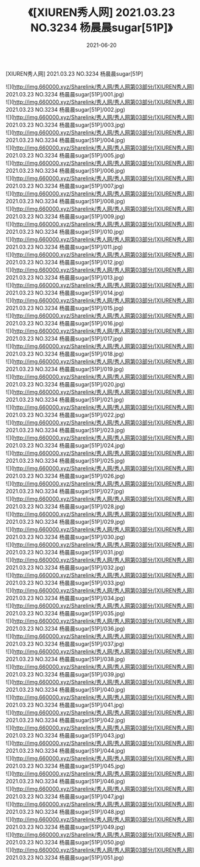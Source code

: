 ﻿---
layout: post
title:  《[XIUREN秀人网] 2021.03.23 NO.3234 杨晨晨sugar[51P]》
date:   2021-06-20
img: http://img.660000.xyz/Sharelink/秀人网/秀人网第03部分/[XIUREN秀人网] 2021.03.23 NO.3234 杨晨晨sugar[51P]/000.jpg
categories: [美女, 清纯, 唯美]
---

[XIUREN秀人网] 2021.03.23 NO.3234 杨晨晨sugar[51P]

  ![](http://img.660000.xyz/Sharelink/秀人网/秀人网第03部分/[XIUREN秀人网] 2021.03.23 NO.3234 杨晨晨sugar[51P]/001.jpg) <br> ![](http://img.660000.xyz/Sharelink/秀人网/秀人网第03部分/[XIUREN秀人网] 2021.03.23 NO.3234 杨晨晨sugar[51P]/002.jpg) <br> ![](http://img.660000.xyz/Sharelink/秀人网/秀人网第03部分/[XIUREN秀人网] 2021.03.23 NO.3234 杨晨晨sugar[51P]/003.jpg) <br> ![](http://img.660000.xyz/Sharelink/秀人网/秀人网第03部分/[XIUREN秀人网] 2021.03.23 NO.3234 杨晨晨sugar[51P]/004.jpg) <br> ![](http://img.660000.xyz/Sharelink/秀人网/秀人网第03部分/[XIUREN秀人网] 2021.03.23 NO.3234 杨晨晨sugar[51P]/005.jpg) <br> ![](http://img.660000.xyz/Sharelink/秀人网/秀人网第03部分/[XIUREN秀人网] 2021.03.23 NO.3234 杨晨晨sugar[51P]/006.jpg) <br> ![](http://img.660000.xyz/Sharelink/秀人网/秀人网第03部分/[XIUREN秀人网] 2021.03.23 NO.3234 杨晨晨sugar[51P]/007.jpg) <br> ![](http://img.660000.xyz/Sharelink/秀人网/秀人网第03部分/[XIUREN秀人网] 2021.03.23 NO.3234 杨晨晨sugar[51P]/008.jpg) <br> ![](http://img.660000.xyz/Sharelink/秀人网/秀人网第03部分/[XIUREN秀人网] 2021.03.23 NO.3234 杨晨晨sugar[51P]/009.jpg) <br> ![](http://img.660000.xyz/Sharelink/秀人网/秀人网第03部分/[XIUREN秀人网] 2021.03.23 NO.3234 杨晨晨sugar[51P]/010.jpg) <br> ![](http://img.660000.xyz/Sharelink/秀人网/秀人网第03部分/[XIUREN秀人网] 2021.03.23 NO.3234 杨晨晨sugar[51P]/011.jpg) <br> ![](http://img.660000.xyz/Sharelink/秀人网/秀人网第03部分/[XIUREN秀人网] 2021.03.23 NO.3234 杨晨晨sugar[51P]/012.jpg) <br> ![](http://img.660000.xyz/Sharelink/秀人网/秀人网第03部分/[XIUREN秀人网] 2021.03.23 NO.3234 杨晨晨sugar[51P]/013.jpg) <br> ![](http://img.660000.xyz/Sharelink/秀人网/秀人网第03部分/[XIUREN秀人网] 2021.03.23 NO.3234 杨晨晨sugar[51P]/014.jpg) <br> ![](http://img.660000.xyz/Sharelink/秀人网/秀人网第03部分/[XIUREN秀人网] 2021.03.23 NO.3234 杨晨晨sugar[51P]/015.jpg) <br> ![](http://img.660000.xyz/Sharelink/秀人网/秀人网第03部分/[XIUREN秀人网] 2021.03.23 NO.3234 杨晨晨sugar[51P]/016.jpg) <br> ![](http://img.660000.xyz/Sharelink/秀人网/秀人网第03部分/[XIUREN秀人网] 2021.03.23 NO.3234 杨晨晨sugar[51P]/017.jpg) <br> ![](http://img.660000.xyz/Sharelink/秀人网/秀人网第03部分/[XIUREN秀人网] 2021.03.23 NO.3234 杨晨晨sugar[51P]/018.jpg) <br> ![](http://img.660000.xyz/Sharelink/秀人网/秀人网第03部分/[XIUREN秀人网] 2021.03.23 NO.3234 杨晨晨sugar[51P]/019.jpg) <br> ![](http://img.660000.xyz/Sharelink/秀人网/秀人网第03部分/[XIUREN秀人网] 2021.03.23 NO.3234 杨晨晨sugar[51P]/020.jpg) <br> ![](http://img.660000.xyz/Sharelink/秀人网/秀人网第03部分/[XIUREN秀人网] 2021.03.23 NO.3234 杨晨晨sugar[51P]/021.jpg) <br> ![](http://img.660000.xyz/Sharelink/秀人网/秀人网第03部分/[XIUREN秀人网] 2021.03.23 NO.3234 杨晨晨sugar[51P]/022.jpg) <br> ![](http://img.660000.xyz/Sharelink/秀人网/秀人网第03部分/[XIUREN秀人网] 2021.03.23 NO.3234 杨晨晨sugar[51P]/023.jpg) <br> ![](http://img.660000.xyz/Sharelink/秀人网/秀人网第03部分/[XIUREN秀人网] 2021.03.23 NO.3234 杨晨晨sugar[51P]/024.jpg) <br> ![](http://img.660000.xyz/Sharelink/秀人网/秀人网第03部分/[XIUREN秀人网] 2021.03.23 NO.3234 杨晨晨sugar[51P]/025.jpg) <br> ![](http://img.660000.xyz/Sharelink/秀人网/秀人网第03部分/[XIUREN秀人网] 2021.03.23 NO.3234 杨晨晨sugar[51P]/026.jpg) <br> ![](http://img.660000.xyz/Sharelink/秀人网/秀人网第03部分/[XIUREN秀人网] 2021.03.23 NO.3234 杨晨晨sugar[51P]/027.jpg) <br> ![](http://img.660000.xyz/Sharelink/秀人网/秀人网第03部分/[XIUREN秀人网] 2021.03.23 NO.3234 杨晨晨sugar[51P]/028.jpg) <br> ![](http://img.660000.xyz/Sharelink/秀人网/秀人网第03部分/[XIUREN秀人网] 2021.03.23 NO.3234 杨晨晨sugar[51P]/029.jpg) <br> ![](http://img.660000.xyz/Sharelink/秀人网/秀人网第03部分/[XIUREN秀人网] 2021.03.23 NO.3234 杨晨晨sugar[51P]/030.jpg) <br> ![](http://img.660000.xyz/Sharelink/秀人网/秀人网第03部分/[XIUREN秀人网] 2021.03.23 NO.3234 杨晨晨sugar[51P]/031.jpg) <br> ![](http://img.660000.xyz/Sharelink/秀人网/秀人网第03部分/[XIUREN秀人网] 2021.03.23 NO.3234 杨晨晨sugar[51P]/032.jpg) <br> ![](http://img.660000.xyz/Sharelink/秀人网/秀人网第03部分/[XIUREN秀人网] 2021.03.23 NO.3234 杨晨晨sugar[51P]/033.jpg) <br> ![](http://img.660000.xyz/Sharelink/秀人网/秀人网第03部分/[XIUREN秀人网] 2021.03.23 NO.3234 杨晨晨sugar[51P]/034.jpg) <br> ![](http://img.660000.xyz/Sharelink/秀人网/秀人网第03部分/[XIUREN秀人网] 2021.03.23 NO.3234 杨晨晨sugar[51P]/035.jpg) <br> ![](http://img.660000.xyz/Sharelink/秀人网/秀人网第03部分/[XIUREN秀人网] 2021.03.23 NO.3234 杨晨晨sugar[51P]/036.jpg) <br> ![](http://img.660000.xyz/Sharelink/秀人网/秀人网第03部分/[XIUREN秀人网] 2021.03.23 NO.3234 杨晨晨sugar[51P]/037.jpg) <br> ![](http://img.660000.xyz/Sharelink/秀人网/秀人网第03部分/[XIUREN秀人网] 2021.03.23 NO.3234 杨晨晨sugar[51P]/038.jpg) <br> ![](http://img.660000.xyz/Sharelink/秀人网/秀人网第03部分/[XIUREN秀人网] 2021.03.23 NO.3234 杨晨晨sugar[51P]/039.jpg) <br> ![](http://img.660000.xyz/Sharelink/秀人网/秀人网第03部分/[XIUREN秀人网] 2021.03.23 NO.3234 杨晨晨sugar[51P]/040.jpg) <br> ![](http://img.660000.xyz/Sharelink/秀人网/秀人网第03部分/[XIUREN秀人网] 2021.03.23 NO.3234 杨晨晨sugar[51P]/041.jpg) <br> ![](http://img.660000.xyz/Sharelink/秀人网/秀人网第03部分/[XIUREN秀人网] 2021.03.23 NO.3234 杨晨晨sugar[51P]/042.jpg) <br> ![](http://img.660000.xyz/Sharelink/秀人网/秀人网第03部分/[XIUREN秀人网] 2021.03.23 NO.3234 杨晨晨sugar[51P]/043.jpg) <br> ![](http://img.660000.xyz/Sharelink/秀人网/秀人网第03部分/[XIUREN秀人网] 2021.03.23 NO.3234 杨晨晨sugar[51P]/044.jpg) <br> ![](http://img.660000.xyz/Sharelink/秀人网/秀人网第03部分/[XIUREN秀人网] 2021.03.23 NO.3234 杨晨晨sugar[51P]/045.jpg) <br> ![](http://img.660000.xyz/Sharelink/秀人网/秀人网第03部分/[XIUREN秀人网] 2021.03.23 NO.3234 杨晨晨sugar[51P]/046.jpg) <br> ![](http://img.660000.xyz/Sharelink/秀人网/秀人网第03部分/[XIUREN秀人网] 2021.03.23 NO.3234 杨晨晨sugar[51P]/047.jpg) <br> ![](http://img.660000.xyz/Sharelink/秀人网/秀人网第03部分/[XIUREN秀人网] 2021.03.23 NO.3234 杨晨晨sugar[51P]/048.jpg) <br> ![](http://img.660000.xyz/Sharelink/秀人网/秀人网第03部分/[XIUREN秀人网] 2021.03.23 NO.3234 杨晨晨sugar[51P]/049.jpg) <br> ![](http://img.660000.xyz/Sharelink/秀人网/秀人网第03部分/[XIUREN秀人网] 2021.03.23 NO.3234 杨晨晨sugar[51P]/050.jpg) <br> ![](http://img.660000.xyz/Sharelink/秀人网/秀人网第03部分/[XIUREN秀人网] 2021.03.23 NO.3234 杨晨晨sugar[51P]/051.jpg) <br>